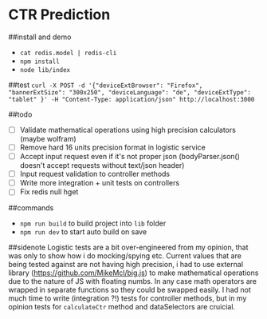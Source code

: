 # CTR Prediction

##install and demo
- `cat redis.model | redis-cli`
- `npm install`
- `node lib/index`

##test
`curl -X POST -d '{"deviceExtBrowser": "Firefox", "bannerExtSize": "300x250", "deviceLanguage": "de", "deviceExtType": "tablet" }' -H "Content-Type: application/json" http://localhost:3000`

##todo
- [ ] Validate mathematical operations using high precision calculators (maybe wolfram)
- [ ] Remove hard 16 units precision format in logistic service
- [ ] Accept input request even if it's not proper json (bodyParser.json() doesn't accept requests without text/json header)
- [ ] Input request validation to controller methods
- [ ] Write more integration + unit tests on controllers
- [ ] Fix redis null hget

##commands
- `npm run build` to build project into `lib` folder
- `npm run dev` to start auto build on save

##sidenote
Logistic tests are a bit over-engineered from my opinion, that was only to show how i do mocking/spying etc. Current values that are being tested against are not having high precision, i had to use external library (https://github.com/MikeMcl/big.js) to make mathematical operations due to the nature of JS with floating numbs. In any case math operators are wrapped in separate functions so they could be swapped easily.
I had not much time to write (integration ?!) tests for controller methods, but in my opinion tests for `calculateCtr` method and dataSelectors are cruicial.
